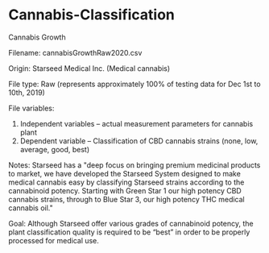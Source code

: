 # Cannabis-Classification
Cannabis Growth

Filename: cannabisGrowthRaw2020.csv

Origin: Starseed Medical Inc. (Medical cannabis)

File type: Raw (represents approximately 100% of testing data for Dec 1st to 10th, 2019)

File variables:
1. Independent variables – actual measurement parameters for cannabis plant
2. Dependent variable – Classification of CBD cannabis strains (none, low, average, good, best)

Notes:
Starseed has a "deep focus on bringing premium medicinal products to market, we have developed the Starseed System designed to make medical cannabis easy by classifying Starseed strains according to the cannabinoid potency. Starting with Green Star 1 our high potency CBD cannabis strains, through to Blue Star 3, our high potency THC medical cannabis oil."

Goal:
Although Starseed offer various grades of cannabinoid potency, the plant classification quality is
required to be “best” in order to be properly processed for medical use.
